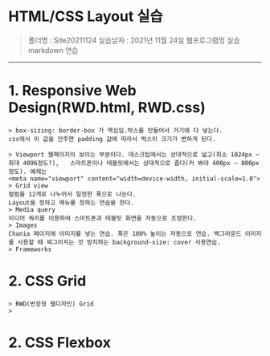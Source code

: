 # HTML/CSS Layout 실습
> 폴더명 : Site20211124
> 실습날자 : 2021년 11월 24일 웹프로그램밍 실습 markdown 연습
---  
# 1. Responsive Web Design(RWD.html, RWD.css)
    > box-sizing: border-box 가 핵심임.박스를 만들어서 거기에 다 넣는다.  
    css에서 이 값을 안주면 padding 값에 따라서 박스이 크기가 변하게 된다.

    > Viewport 웹페이지의 보이는 부분이다. 데스크탑에서는 상대적으로 넓고(최소 1024px ~ 최대 4096정도?),   스마트폰이나 테블릿에서는 상대적으로 좁다(커 봐야 400px ~ 800px 정도). 예제는
    <meta name="viewport" content="width=device-width, initial-scale=1.0">
    > Grid view 
    컬럼을 12개로 나누어서 일정한 폭으로 나눈다.
    Layout을 정하고 메뉴를 정하는 연습을 한다.
    > Media query
    미디어 쿼리를 이용하여 스마트폰과 테블릿 화면을 자동으로 조정한다.
    > Images
    Chania 페이지에 이미지를 넣는 연습. 폭은 100% 높이는 자동으로 연습. 백그라운드 이미지를 사용할 때 찌그러지는 것 방지하는 background-size: cover 사용연습.
    > Frameworks

# 2. CSS Grid
    > RWD(반응형 웹디자인) Grid
    >
# 2. CSS Flexbox

